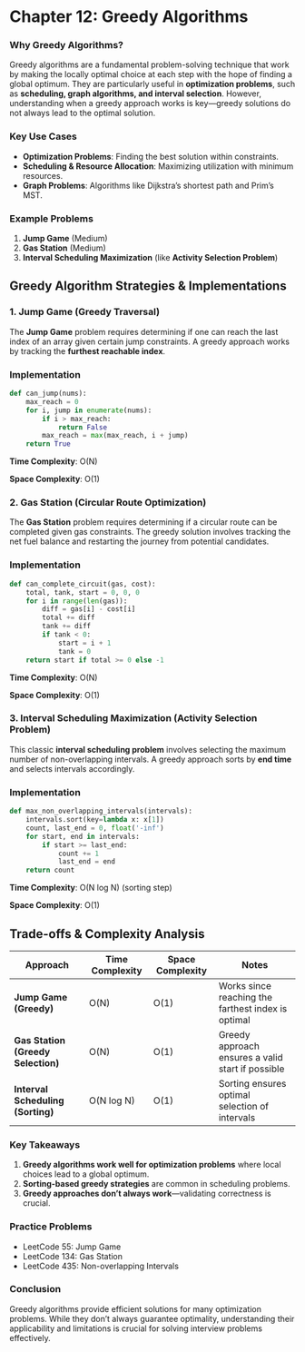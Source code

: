 # **Chapter 12: Greedy Algorithms**

### **Why Greedy Algorithms?**

Greedy algorithms are a fundamental problem-solving technique that work by making the locally optimal choice at each step with the hope of finding a global optimum. They are particularly useful in **optimization problems**, such as **scheduling, graph algorithms, and interval selection**. However, understanding when a greedy approach works is key—greedy solutions do not always lead to the optimal solution.

### **Key Use Cases**

- **Optimization Problems**: Finding the best solution within constraints.
- **Scheduling & Resource Allocation**: Maximizing utilization with minimum resources.
- **Graph Problems**: Algorithms like Dijkstra’s shortest path and Prim’s MST.

### **Example Problems**

1. **Jump Game** (Medium)
2. **Gas Station** (Medium)
3. **Interval Scheduling Maximization** (like **Activity Selection Problem**)

## **Greedy Algorithm Strategies & Implementations**

### **1. Jump Game (Greedy Traversal)**

The **Jump Game** problem requires determining if one can reach the last index of an array given certain jump constraints. A greedy approach works by tracking the **furthest reachable index**.

### **Implementation**

```python
def can_jump(nums):
    max_reach = 0
    for i, jump in enumerate(nums):
        if i > max_reach:
            return False
        max_reach = max(max_reach, i + jump)
    return True
```

**Time Complexity**: O(N)

**Space Complexity**: O(1)

### **2. Gas Station (Circular Route Optimization)**

The **Gas Station** problem requires determining if a circular route can be completed given gas constraints. The greedy solution involves tracking the net fuel balance and restarting the journey from potential candidates.

### **Implementation**

```python
def can_complete_circuit(gas, cost):
    total, tank, start = 0, 0, 0
    for i in range(len(gas)):
        diff = gas[i] - cost[i]
        total += diff
        tank += diff
        if tank < 0:
            start = i + 1
            tank = 0
    return start if total >= 0 else -1
```

**Time Complexity**: O(N)

**Space Complexity**: O(1)

### **3. Interval Scheduling Maximization (Activity Selection Problem)**

This classic **interval scheduling problem** involves selecting the maximum number of non-overlapping intervals. A greedy approach sorts by **end time** and selects intervals accordingly.

### **Implementation**

```python
def max_non_overlapping_intervals(intervals):
    intervals.sort(key=lambda x: x[1])
    count, last_end = 0, float('-inf')
    for start, end in intervals:
        if start >= last_end:
            count += 1
            last_end = end
    return count
```

**Time Complexity**: O(N log N) (sorting step)

**Space Complexity**: O(1)

## **Trade-offs & Complexity Analysis**

| Approach                           | Time Complexity | Space Complexity | Notes                                              |
| ---------------------------------- | --------------- | ---------------- | -------------------------------------------------- |
| **Jump Game (Greedy)**             | O(N)            | O(1)             | Works since reaching the farthest index is optimal |
| **Gas Station (Greedy Selection)** | O(N)            | O(1)             | Greedy approach ensures a valid start if possible  |
| **Interval Scheduling (Sorting)**  | O(N log N)      | O(1)             | Sorting ensures optimal selection of intervals     |

### **Key Takeaways**

1. **Greedy algorithms work well for optimization problems** where local choices lead to a global optimum.
2. **Sorting-based greedy strategies** are common in scheduling problems.
3. **Greedy approaches don’t always work**—validating correctness is crucial.

### **Practice Problems**

- LeetCode 55: Jump Game
- LeetCode 134: Gas Station
- LeetCode 435: Non-overlapping Intervals

### **Conclusion**

Greedy algorithms provide efficient solutions for many optimization problems. While they don’t always guarantee optimality, understanding their applicability and limitations is crucial for solving interview problems effectively.
